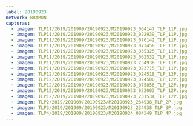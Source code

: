 ```yaml
---
label: 20190923
network: BRAMON
capturas:
  - imagem: TLP11/2019/201909/20190923/M20190923_064147_TLP_11P.jpg
  - imagem: TLP11/2019/201909/20190923/M20190923_022939_TLP_11P.jpg
  - imagem: TLP11/2019/201909/20190923/M20190923_070142_TLP_11P.jpg
  - imagem: TLP11/2019/201909/20190923/M20190923_073458_TLP_11P.jpg
  - imagem: TLP11/2019/201909/20190923/M20190923_035325_TLP_11P.jpg
  - imagem: TLP11/2019/201909/20190923/M20190923_062532_TLP_11P.jpg
  - imagem: TLP11/2019/201909/20190923/M20190923_234938_TLP_11P.jpg
  - imagem: TLP11/2019/201909/20190923/M20190923_023715_TLP_11P.jpg
  - imagem: TLP12/2019/201909/20190923/M20190923_024518_TLP_12P.jpg
  - imagem: TLP12/2019/201909/20190923/M20190923_024500_TLP_12P.jpg
  - imagem: TLP12/2019/201909/20190923/M20190923_075856_TLP_12P.jpg
  - imagem: TLP12/2019/201909/20190923/M20190923_052003_TLP_12P.jpg
  - imagem: TLP12/2019/201909/20190923/M20190923_231534_TLP_12P.jpg
  - imagem: TLP2/2019/201909/20190923/M20190923_234938_TLP_2P.jpg
  - imagem: TLP3/2019/201909/20190923/M20190923_234938_TLP_3P.jpg
  - imagem: TLP4/2019/201909/20190923/M20190924_004349_TLP_4P.jpg
---
```

